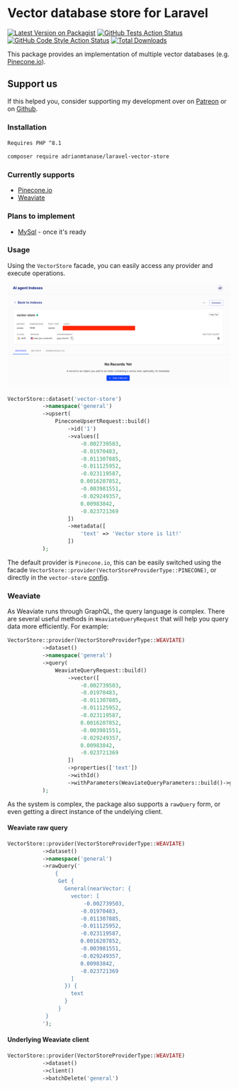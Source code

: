 # Vector database store for Laravel

[![Latest Version on Packagist](https://img.shields.io/packagist/v/adrianmtanase/laravel-vector-store.svg?style=flat-square)](https://packagist.org/packages/adrianmtanase/laravel-vector-store)
[![GitHub Tests Action Status](https://img.shields.io/github/actions/workflow/status/adrianmtanase/laravel-vector-store/run-tests.yml?branch=main&label=tests&style=flat-square)](https://github.com/adrianmtanase/laravel-vector-store/actions?query=workflow%3Arun-tests+branch%3Amain)
[![GitHub Code Style Action Status](https://img.shields.io/github/actions/workflow/status/adrianmtanase/laravel-vector-store/fix-php-code-style-issues.yml?branch=main&label=code%20style&style=flat-square)](https://github.com/adrianmtanase/laravel-vector-store/actions?query=workflow%3A"Fix+PHP+code+style+issues"+branch%3Amain)
[![Total Downloads](https://img.shields.io/packagist/dt/adrianmtanase/laravel-vector-store.svg?style=flat-square)](https://packagist.org/packages/adrianmtanase/laravel-vector-store)


This package provides an implementation of multiple vector databases (e.g. [Pinecone.io](https://www.pinecone.io/)).

## Support us

If this helped you, consider supporting my development over on [Patreon](https://patreon.com/AdrianTanase443) or on [Github](https://github.com/sponsors/adrianmtanase).

### Installation
`Requires PHP ^8.1`
```bash
composer require adrianmtanase/laravel-vector-store
```

### Currently supports
* [Pinecone.io](https://www.pinecone.io/)
* [Weaviate](https://github.com/timkley/weaviate-php)

### Plans to implement
* [MySql](https://planetscale.com/blog/planetscale-is-bringing-vector-search-and-storage-to-mysql) - once it's ready

### Usage
Using the `VectorStore` facade, you can easily access any provider and execute operations.

![Pinecone indexes](documentation/pinecone_indexes.png "Pinecone indexes")

```php
VectorStore::dataset('vector-store')
           ->namespace('general')
           ->upsert(
               PineconeUpsertRequest::build()
                   ->id('1')
                   ->values([
                       -0.002739503,
                       -0.01970483,
                       -0.011307885,
                       -0.011125952,
                       -0.023119587,
                       0.0016207852,
                       -0.003981551,
                       -0.029249357,
                       0.00983842,
                       -0.023721369
                   ])
                   ->metadata([
                       'text' => 'Vector store is lit!'
                   ])
           );
```

The default provider is `Pinecone.io`, this can be easily switched using the facade `VectorStore::provider(VectorStoreProviderType::PINECONE)`, or directly in the `vector-store` [config](https://github.com/adrianmtanase/laravel-vector-store/blob/main/config/vector-store.php).

### Weaviate
As Weaviate runs through GraphQL, the query language is complex. There are several useful methods in `WeaviateQueryRequest` that will help you query data more efficiently. For example:

```php
VectorStore::provider(VectorStoreProviderType::WEAVIATE)
           ->dataset()
           ->namespace('general')
           ->query(
               WeaviateQueryRequest::build()
                   ->vector([
                       -0.002739503,
                       -0.01970483,
                       -0.011307885,
                       -0.011125952,
                       -0.023119587,
                       0.0016207852,
                       -0.003981551,
                       -0.029249357,
                       0.00983842,
                       -0.023721369
                   ])
                   ->properties(['text'])
                   ->withId()
                   ->withParameters(WeaviateQueryParameters::build()->group('type: closest, force: 1'))
           );
```

As the system is complex, the package also supports a `rawQuery` form, or even getting a direct instance of the undelying client.

#### Weaviate raw query
```php
VectorStore::provider(VectorStoreProviderType::WEAVIATE)
           ->dataset()
           ->namespace('general')
           ->rawQuery('
               {
                Get {
                  General(nearVector: {
                    vector: [
                        -0.002739503,
                       -0.01970483,
                       -0.011307885,
                       -0.011125952,
                       -0.023119587,
                       0.0016207852,
                       -0.003981551,
                       -0.029249357,
                       0.00983842,
                       -0.023721369
                    ]  
                  }) {
                    text
                  }
                }
            }
           ');
```

#### Underlying Weaviate client

```php
VectorStore::provider(VectorStoreProviderType::WEAVIATE)
           ->dataset()
           ->client()
           ->batchDelete('general') 
```
